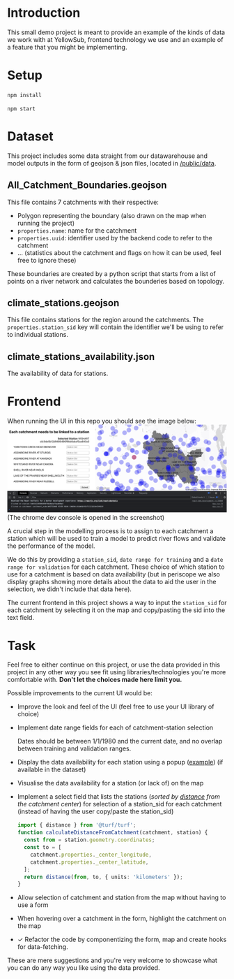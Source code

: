 # Introduction

This small demo project is meant to provide an example of the kinds of data we work with at YellowSub, frontend technology we use and an example of a feature that you might be implementing.

# Setup

`npm install`

`npm start`

# Dataset

This project includes some data straight from our datawarehouse and model outputs in the form of geojson & json files, located in [/public/data](./public/data).

## All_Catchment_Boundaries.geojson

This file contains 7 catchments with their respective:

- Polygon representing the boundary (also drawn on the map when running the project)
- `properties.name`: name for the catchment
- `properties.uuid`: identifier used by the backend code to refer to the catchment
- ... (statistics about the catchment and flags on how it can be used, feel free to ignore these)

These boundaries are created by a python script that starts from a list of points on a river network and calculates the bounderies based on topology.

## climate_stations.geojson

This file contains stations for the region around the catchments. The `properties.station_sid` key will contain the identifier we'll be using to refer to individual stations.

## climate_stations_availability.json

The availability of data for stations.

# Frontend

When running the UI in this repo you should see the image below:
![alt text](./screenshot.png)
(The chrome dev console is opened in the screenshot)

A crucial step in the modelling process is to assign to each catchment a station which will be used to train a model to predict river flows and validate the performance of the model.

We do this by providing a `station_sid`, `date range for training` and a `date range for validation` for each catchment. These choice of which station to use for a catchment is based on data availability (but in periscope we also display graphs showing more details about the data to aid the user in the selection, we didn't include that data here).

The current frontend in this project shows a way to input the `station_sid` for each catchment by selecting it on the map and copy/pasting the sid into the text field.

# Task

Feel free to either continue on this project, or use the data provided in this project in any other way you see fit using libraries/technologies you're more comfortable with. **Don't let the choices made here limit you.**

Possible improvements to the current UI would be:

- Improve the look and feel of the UI (feel free to use your UI library of choice)
- Implement date range fields for each of catchment-station selection

  Dates should be between 1/1/1980 and the current date, and no overlap between training and validation ranges.

- Display the data availability for each station using a popup ([example](https://visgl.github.io/react-map-gl/examples/controls)) (if available in the dataset)
- Visualise the data availability for a station (or lack of) on the map
- Implement a select field that lists the stations (_sorted by [distance](https://turfjs.org/docs/#distance) from the catchment center_) for selection of a station_sid for each catchment (instead of having the user copy/paste the station_sid)
  ```ts
  import { distance } from '@turf/turf';
  function calculateDistanceFromCatchment(catchment, station) {
    const from = station.geometry.coordinates;
    const to = [
      catchment.properties._center_longitude,
      catchment.properties._center_latitude,
    ];
    return distance(from, to, { units: 'kilometers' });
  }
  ```
- Allow selection of catchment and station from the map without having to use a form
- When hovering over a catchment in the form, highlight the catchment on the map
- ✓ Refactor the code by componentizing the form, map and create hooks for data-fetching.

These are mere suggestions and you're very welcome to showcase what you can do any way you like using the data provided.
